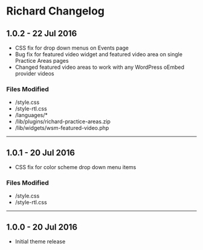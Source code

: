 # Richard Changelog


## 1.0.2 - 22 Jul 2016
* CSS fix for drop down menus on Events page  
* Bug fix for featured video widget and featured video area on single Practice Areas pages  
* Changed featured video areas to work with any WordPress oEmbed provider videos               

### Files Modified
* /style.css  
* /style-rtl.css  
* /languages/*
* /lib/plugins/richard-practice-areas.zip  
* /lib/widgets/wsm-featured-video.php  

---

## 1.0.1 - 20 Jul 2016
* CSS fix for color scheme drop down menu items                  

### Files Modified
* /style.css  
* /style-rtl.css  

---

## 1.0.0 - 20 Jul 2016
* Initial theme release